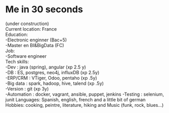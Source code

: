 # Me in 30 seconds   
(under construction)  
Current location: France     
Education:   
-Electronic enginner (Bac+5)  
-Master en BI&BigData (FC)    
Job:   
-Software engineer  
Tech skills:     
-Dev : java (spring), angular (xp 2.5 y)    
-DB :  ES, postgres, neo4j, influxDB (xp 2.5y)      
-ERP/CRM : VTiger, Odoo, pentaho  (xp .5y)    
-Big data : spark, hadoop, hive, talend (xp .5y)        
-Version : git (xp 3y)   
-Automation : docker, vagrant, ansible, puppet, jenkins
-Testing : selenium, junit
Languages: Spanish, english, french and a little bit of german    
Hobbies: cooking, peintre, literature, hiking and Music (funk, rock, blues...)   





 
